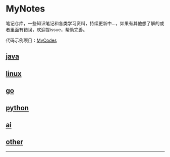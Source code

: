 # MyNotes

笔记仓库，一些知识笔记和各类学习资料，持续更新中...，如果有其他想了解的或者里面有错误，欢迎提issue，帮助完善。

代码示例项目：[MyCodes](https://github.com/HaoHaoDaYouXi/MyCodes)

## [java](java/README.md)
## [linux](linux/README.md)
## [go](go/README.md)
## [python](python/README.md)
## [ai](ai/README.md)
## [other](other/README.md)

----
